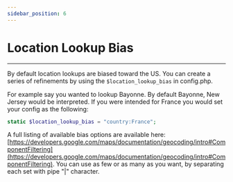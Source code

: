 ```yaml
---
sidebar_position: 6
---
```


# Location Lookup Bias

---

By default location lookups are biased toward the US.  You can create a series of refinements by using the `$location_lookup_bias` in config.php.

For example say you wanted to lookup Bayonne.  By default Bayonne, New Jersey would be interpreted.  If you were intended for France you would set your config as the following:

```php
static $location_lookup_bias = "country:France";
```

A full listing of available bias options are available here: [https://developers.google.com/maps/documentation/geocoding/intro#ComponentFiltering](https://developers.google.com/maps/documentation/geocoding/intro#ComponentFiltering).  You can use as few or as many as you want, by separating each set with pipe "\|" character.
